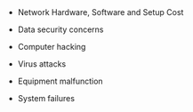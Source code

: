  

-   Network Hardware, Software and Setup Cost

-   Data security concerns

-   Computer hacking

-   Virus attacks

-   Equipment malfunction

-   System failures

